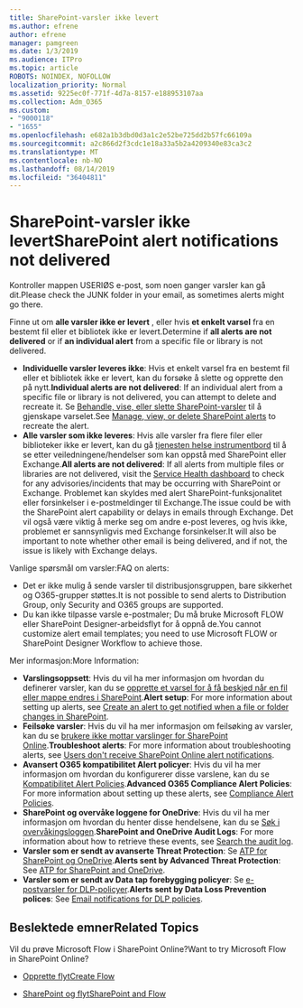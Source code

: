 ```yaml
---
title: SharePoint-varsler ikke levert
ms.author: efrene
author: efrene
manager: pamgreen
ms.date: 1/3/2019
ms.audience: ITPro
ms.topic: article
ROBOTS: NOINDEX, NOFOLLOW
localization_priority: Normal
ms.assetid: 9225ec0f-771f-4d7a-8157-e188953107aa
ms.collection: Adm_O365
ms.custom:
- "9000118"
- "1655"
ms.openlocfilehash: e682a1b3dbd0d3a1c2e52be725dd2b57fc66109a
ms.sourcegitcommit: a2c866d2f3cdc1e18a33a5b2a4209340e83ca3c2
ms.translationtype: MT
ms.contentlocale: nb-NO
ms.lasthandoff: 08/14/2019
ms.locfileid: "36404811"
---
```

# <a name="sharepoint-alert-notifications-not-delivered"></a><span data-ttu-id="46827-102">SharePoint-varsler ikke levert</span><span class="sxs-lookup"><span data-stu-id="46827-102">SharePoint alert notifications not delivered</span></span>

<span data-ttu-id="46827-103">Kontroller mappen USERIØS e-post, som noen ganger varsler kan gå dit.</span><span class="sxs-lookup"><span data-stu-id="46827-103">Please check the JUNK folder in your email, as sometimes alerts might go there.</span></span>

<span data-ttu-id="46827-104">Finne ut om **alle varsler ikke er levert** , eller hvis **et enkelt varsel** fra en bestemt fil eller et bibliotek ikke er levert.</span><span class="sxs-lookup"><span data-stu-id="46827-104">Determine if **all alerts are not delivered** or if **an individual alert** from a specific file or library is not delivered.</span></span>

- <span data-ttu-id="46827-105">**Individuelle varsler leveres ikke**: Hvis et enkelt varsel fra en bestemt fil eller et bibliotek ikke er levert, kan du forsøke å slette og opprette den på nytt.</span><span class="sxs-lookup"><span data-stu-id="46827-105">**Individual alerts are not delivered**: If an individual alert from a specific file or library is not delivered, you can attempt to delete and recreate it.</span></span> <span data-ttu-id="46827-106">Se [Behandle, vise, eller slette SharePoint-varsler](https://support.office.com/en-us/article/manage-view-or-delete-sharepoint-alerts-99dfb19c-9a90-4a8c-aba1-aa8c8afb0de2?ui=en-US&rs=en-US&ad=US#ID0EAADAAA=Online) til å gjenskape varselet.</span><span class="sxs-lookup"><span data-stu-id="46827-106">See [Manage, view, or delete SharePoint alerts](https://support.office.com/en-us/article/manage-view-or-delete-sharepoint-alerts-99dfb19c-9a90-4a8c-aba1-aa8c8afb0de2?ui=en-US&rs=en-US&ad=US#ID0EAADAAA=Online) to recreate the alert.</span></span>
- <span data-ttu-id="46827-107">**Alle varsler som ikke leveres**: Hvis alle varsler fra flere filer eller biblioteker ikke er levert, kan du gå [tjenesten helse instrumentbord](https://admin.microsoft.com/AdminPortal/Home#/servicehealth) til å se etter veiledningene/hendelser som kan oppstå med SharePoint eller Exchange.</span><span class="sxs-lookup"><span data-stu-id="46827-107">**All alerts are not delivered**: If all alerts from multiple files or libraries are not delivered, visit the [Service Health dashboard](https://admin.microsoft.com/AdminPortal/Home#/servicehealth) to check for any advisories/incidents that may be occurring with SharePoint or Exchange.</span></span> <span data-ttu-id="46827-108">Problemet kan skyldes med alert SharePoint-funksjonalitet eller forsinkelser i e-postmeldinger til Exchange.</span><span class="sxs-lookup"><span data-stu-id="46827-108">The issue could be with the SharePoint alert capability or delays in emails through Exchange.</span></span> <span data-ttu-id="46827-109">Det vil også være viktig å merke seg om andre e-post leveres, og hvis ikke, problemet er sannsynligvis med Exchange forsinkelser.</span><span class="sxs-lookup"><span data-stu-id="46827-109">It will also be important to note whether other email is being delivered, and if not, the issue is likely with Exchange delays.</span></span>

<span data-ttu-id="46827-110">Vanlige spørsmål om varsler:</span><span class="sxs-lookup"><span data-stu-id="46827-110">FAQ on alerts:</span></span>

- <span data-ttu-id="46827-111">Det er ikke mulig å sende varsler til distribusjonsgruppen, bare sikkerhet og O365-grupper støttes.</span><span class="sxs-lookup"><span data-stu-id="46827-111">It is not possible to send alerts to Distribution Group, only Security and O365 groups are supported.</span></span>
- <span data-ttu-id="46827-112">Du kan ikke tilpasse varsle e-postmaler; Du må bruke Microsoft FLOW eller SharePoint Designer-arbeidsflyt for å oppnå de.</span><span class="sxs-lookup"><span data-stu-id="46827-112">You cannot customize alert email templates; you need to use Microsoft FLOW or SharePoint Designer Workflow to achieve those.</span></span>

<span data-ttu-id="46827-113">Mer informasjon:</span><span class="sxs-lookup"><span data-stu-id="46827-113">More Information:</span></span>

- <span data-ttu-id="46827-114">**Varslingsoppsett**: Hvis du vil ha mer informasjon om hvordan du definerer varsler, kan du se [opprette et varsel for å få beskjed når en fil eller mappe endres i SharePoint](https://support.office.com/en-us/article/create-an-alert-to-get-notified-when-a-file-or-folder-changes-in-sharepoint-e5a79e7b-a146-46da-a9ef-d65409ba8918).</span><span class="sxs-lookup"><span data-stu-id="46827-114">**Alert setup**: For more information about setting up alerts, see [Create an alert to get notified when a file or folder changes in SharePoint](https://support.office.com/en-us/article/create-an-alert-to-get-notified-when-a-file-or-folder-changes-in-sharepoint-e5a79e7b-a146-46da-a9ef-d65409ba8918).</span></span>
- <span data-ttu-id="46827-115">**Feilsøke varsler**: Hvis du vil ha mer informasjon om feilsøking av varsler, kan du se [brukere ikke mottar varslinger for SharePoint Online](https://docs.microsoft.com/en-us/sharepoint/support/sites/no-alert-notifications).</span><span class="sxs-lookup"><span data-stu-id="46827-115">**Troubleshoot alerts**: For more information about troubleshooting alerts, see [Users don't receive SharePoint Online alert notifications](https://docs.microsoft.com/en-us/sharepoint/support/sites/no-alert-notifications).</span></span>
- <span data-ttu-id="46827-116">**Avansert O365 kompatibilitet Alert policyer**: Hvis du vil ha mer informasjon om hvordan du konfigurerer disse varslene, kan du se [Kompatibilitet Alert Policies](https://docs.microsoft.com/en-us/office365/securitycompliance/alert-policies).</span><span class="sxs-lookup"><span data-stu-id="46827-116">**Advanced O365 Compliance Alert Policies**: For more information about setting up these alerts, see [Compliance Alert Policies](https://docs.microsoft.com/en-us/office365/securitycompliance/alert-policies).</span></span>
- <span data-ttu-id="46827-117">**SharePoint og overvåke loggene for OneDrive**: Hvis du vil ha mer informasjon om hvordan du henter disse hendelsene, kan du se [Søk i overvåkingsloggen](https://docs.microsoft.com/en-us/office365/securitycompliance/search-the-audit-log-in-security-and-compliance#search-the-audit-log).</span><span class="sxs-lookup"><span data-stu-id="46827-117">**SharePoint and OneDrive Audit Logs**: For more information about how to retrieve these events, see [Search the audit log](https://docs.microsoft.com/en-us/office365/securitycompliance/search-the-audit-log-in-security-and-compliance#search-the-audit-log).</span></span>
- <span data-ttu-id="46827-118">**Varsler som er sendt av avanserte Threat Protection**: Se [ATP for SharePoint og OneDrive](https://docs.microsoft.com/en-us/office365/securitycompliance/atp-for-spo-odb-and-teams).</span><span class="sxs-lookup"><span data-stu-id="46827-118">**Alerts sent by Advanced Threat Protection**: See [ATP for SharePoint and OneDrive](https://docs.microsoft.com/en-us/office365/securitycompliance/atp-for-spo-odb-and-teams).</span></span>
- <span data-ttu-id="46827-119">**Varsler som er sendt av Data tap forebygging policyer**: Se [e-postvarsler for DLP-policyer](https://docs.microsoft.com/en-us/office365/securitycompliance/use-notifications-and-policy-tips).</span><span class="sxs-lookup"><span data-stu-id="46827-119">**Alerts sent by Data Loss Prevention polices**: See [Email notifications for DLP policies](https://docs.microsoft.com/en-us/office365/securitycompliance/use-notifications-and-policy-tips).</span></span>

## <a name="related-topics"></a><span data-ttu-id="46827-120">Beslektede emner</span><span class="sxs-lookup"><span data-stu-id="46827-120">Related Topics</span></span>

<span data-ttu-id="46827-121">Vil du prøve Microsoft Flow i SharePoint Online?</span><span class="sxs-lookup"><span data-stu-id="46827-121">Want to try Microsoft Flow in SharePoint Online?</span></span>

- [<span data-ttu-id="46827-122">Opprette flyt</span><span class="sxs-lookup"><span data-stu-id="46827-122">Create Flow</span></span>](https://support.office.com/en-us/article/create-a-flow-for-a-list-or-library-in-sharepoint-online-or-onedrive-for-business-a9c3e03b-0654-46af-a254-20252e580d01)

- [<span data-ttu-id="46827-123">SharePoint og flyt</span><span class="sxs-lookup"><span data-stu-id="46827-123">SharePoint and Flow</span></span>](https://flow.microsoft.com/en-us/blog/sharepoint-and-flow/)
